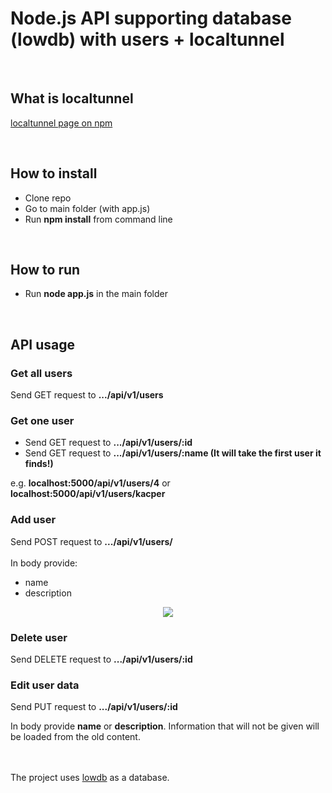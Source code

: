# Node.js API supporting database (lowdb) with users + localtunnel
<br/>

## What is localtunnel
[localtunnel page on npm](https://www.npmjs.com/package/localtunnel)

<br/>

## How to install
 
 - Clone repo
 - Go to main folder (with app.js)
 - Run <b>npm install</b> from command line
 
 <br/>
 
## How to run
 
 - Run <b>node app.js</b> in the main folder
 
 <br/>
 
## API usage

 ### Get all users
  Send GET request to <b>.../api/v1/users</b>
 ### Get one user
  - Send GET request to <b>.../api/v1/users/:id</b>
  - Send GET request to <b>.../api/v1/users/:name (It will take the first user it finds!)</b>
  
  e.g. <b>localhost:5000/api/v1/users/4</b> or <b>localhost:5000/api/v1/users/kacper</b>
  
 ### Add user
  Send POST request to <b>.../api/v1/users/</b> <br/>
  <br/>
  In body provide:
   - name
   - description <br/>
   <p align="center">
    <img src="https://user-images.githubusercontent.com/43702481/63639411-f20d6600-c692-11e9-84df-d0bfdc44c3d1.png" />
   </p>
   
 ### Delete user
  Send DELETE request to <b>.../api/v1/users/:id</b>
 
 ### Edit user data
  Send PUT request to <b>.../api/v1/users/:id</b>
  
  In body provide <b>name</b> or <b>description</b>. Information that will not be given will be loaded from the old content.
  <br/><br/><br/>

The project uses [lowdb](https://www.npmjs.com/package/lowdb) as a database.
